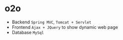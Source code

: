 # o2o
- Backend
`Spring MVC`,
`Tomcat + Servlet`
- Frontend
`Ajax + JQuery` to show dynamic web page
- Database
`MySql`
